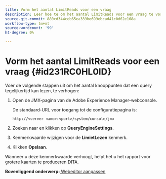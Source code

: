 ```yaml
---
title: Vorm het aantal LimitReads voor een vraag
description: Leer hoe te om het aantal LimitReads voor een vraag te vormen
source-git-commit: 880cd344ceb65ea339be699ebcad41c0d62e168a
workflow-type: tm+mt
source-wordcount: '99'
ht-degree: 0%

---
```


# Vorm het aantal LimitReads voor een vraag {#id231RC0HL0ID}

Voer de volgende stappen uit om het aantal knooppunten dat een query tegelijkertijd kan lezen, te verhogen:

1. Open de JMX-pagina van de Adobe Experience Manager-webconsole.

   De standaard-URL voor toegang tot de configuratiepagina is:

   ```http
   http://<server name>:<port>/system/console/jmx
   ```

1. Zoeken naar en klikken op **QueryEngineSettings**.

1. Kenmerkwaarde wijzigen voor de **LimietLezen** kenmerk.

1. Klikken **Opslaan**.


Wanneer u deze kenmerkwaarde verhoogt, helpt het u het rapport voor grotere kaarten te produceren DITA.

**Bovenliggend onderwerp:**[ Webeditor aanpassen](conf-web-editor.md)
